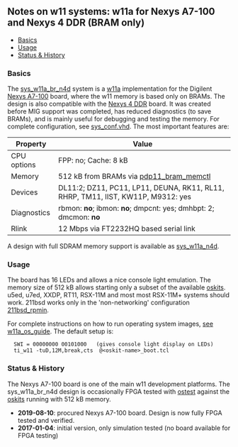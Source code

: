 ## Notes on w11 systems: w11a for Nexys A7-100  and Nexys 4 DDR (BRAM only)

- [Basics](#user-content-basics)
- [Usage](#user-content-usage)
- [Status & History](#user-content-status)

### <a id="basics">Basics</a>

The [sys_w11a_br_n4d](sys_w11a_br_n4d.vhd) system is a
[w11a](../../../w11a) implementation for the Digilent
[Nexys A7-100](https://wfjm.github.io/home/w11/inst/boards.html#digi_nexysa7)
board, where the w11 memory is based only on BRAMs.
The design is also compatible with the
[Nexys 4 DDR](https://wfjm.github.io/home/w11/inst/boards.html#digi_nexys4d)
board.
It was created before MIG support was completed, has reduced diagnostics
(to save BRAMs), and is mainly useful for debugging and testing the memory.
For complete configuration, see [sys_conf.vhd](sys_conf.vhd).
The most important features are:

| Property | Value |
| -------- | ----- |
| CPU options | FPP: no; Cache: 8 kB |
| Memory   | 512 kB from BRAMs via [pdp11_bram_memctl](../../../w11a/pdp11_bram_memctl.vhd) |
| Devices | DL11:2; DZ11, PC11, LP11, DEUNA, RK11, RL11, RHRP, TM11, IIST, KW11P, M9312: yes |
| Diagnostics | rbmon: **no**; ibmon: **no**; dmpcnt: yes; dmhbpt: 2; dmcmon: **no** |
| Rlink | 12 Mbps via FT2232HQ based serial link |

A design with full SDRAM memory support is available as
[sys_w11a_n4d](../nexys4d).

### <a id="usage">Usage</a>

The board has 16 LEDs and allows a nice console light emulation.
The memory size of 512 kB  allows starting only a subset of the available
[oskits](../../../../tools/oskit).
u5ed, u7ed, XXDP, RT11, RSX-11M and most most RSX-11M+ systems should work.
211bsd works only in the 'non-networking' configuration
[211bsd_rpmin](../../../../tools/oskit/211bsd_rpmin).

For complete instructions on how to run operating system images,
[see w11a_os_guide](../../../../doc/w11a_os_guide.md).
The default setup is:

```
  SWI = 00000000 00101000   (gives console light display on LEDs)
  ti_w11 -tuD,12M,break,cts  @<oskit-name>_boot.tcl
```

### <a id="status">Status & History</a>

The Nexys A7-100 board is one of the main w11 development platforms.
The sys_w11a_br_n4d design is occasionally FPGA tested with
[ostest](../../../../tools/bin/ostest) against the
[oskits](../../../../tools/oskit) running with 512 kB memory.

- **2019-08-10**: procured Nexys A7-100 board. Design is now fully FPGA
  tested and verified.
- **2017-01-04**: initial version, only simulation tested (no board available
  for FPGA testing)


